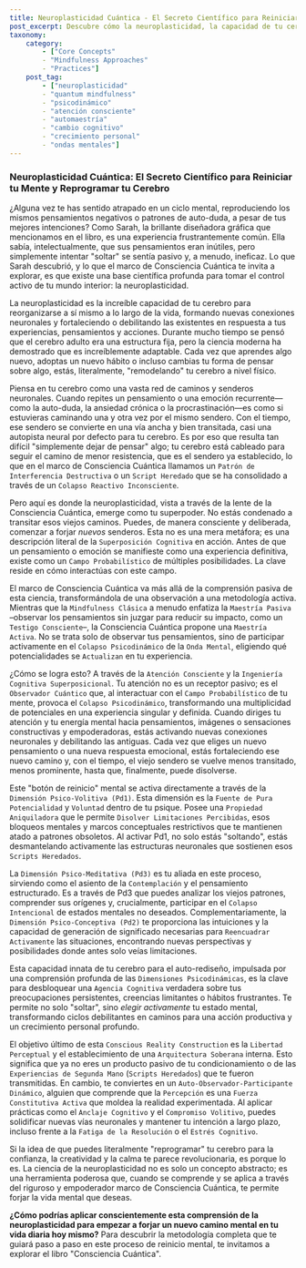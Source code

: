```yaml
---
title: Neuroplasticidad Cuántica - El Secreto Científico para Reiniciar tu Mente y Reprogramar tu Cerebro
post_excerpt: Descubre cómo la neuroplasticidad, la capacidad de tu cerebro para reorganizarse, se convierte en un superpoder con el marco de Consciencia Cuántica. Este enfoque no solo te enseña a observar tus pensamientos, sino a disolver activamente patrones limitantes y construir intencionalmente una realidad mental más empoderadora. Aprende a aplicar la ciencia de la mente para forjar nuevos caminos neuronales y transformar tu experiencia interior.
taxonomy:
    category:
        - ["Core Concepts"
        - "Mindfulness Approaches"
        - "Practices"]
    post_tag:
        - ["neuroplasticidad"
        - "quantum mindfulness"
        - "psicodinámico"
        - "atención consciente"
        - "automaestría"
        - "cambio cognitivo"
        - "crecimiento personal"
        - "ondas mentales"]
---
```

### Neuroplasticidad Cuántica: El Secreto Científico para Reiniciar tu Mente y Reprogramar tu Cerebro

¿Alguna vez te has sentido atrapado en un ciclo mental, reproduciendo los mismos pensamientos negativos o patrones de auto-duda, a pesar de tus mejores intenciones? Como Sarah, la brillante diseñadora gráfica que mencionamos en el libro, es una experiencia frustrantemente común. Ella sabía, intelectualmente, que sus pensamientos eran inútiles, pero simplemente intentar "soltar" se sentía pasivo y, a menudo, ineficaz. Lo que Sarah descubrió, y lo que el marco de Consciencia Cuántica te invita a explorar, es que existe una base científica profunda para tomar el control activo de tu mundo interior: la neuroplasticidad.

La neuroplasticidad es la increíble capacidad de tu cerebro para reorganizarse a sí mismo a lo largo de la vida, formando nuevas conexiones neuronales y fortaleciendo o debilitando las existentes en respuesta a tus experiencias, pensamientos y acciones. Durante mucho tiempo se pensó que el cerebro adulto era una estructura fija, pero la ciencia moderna ha demostrado que es increíblemente adaptable. Cada vez que aprendes algo nuevo, adoptas un nuevo hábito o incluso cambias tu forma de pensar sobre algo, estás, literalmente, "remodelando" tu cerebro a nivel físico.

Piensa en tu cerebro como una vasta red de caminos y senderos neuronales. Cuando repites un pensamiento o una emoción recurrente—como la auto-duda, la ansiedad crónica o la procrastinación—es como si estuvieras caminando una y otra vez por el mismo sendero. Con el tiempo, ese sendero se convierte en una vía ancha y bien transitada, casi una autopista neural por defecto para tu cerebro. Es por eso que resulta tan difícil "simplemente dejar de pensar" algo; tu cerebro está cableado para seguir el camino de menor resistencia, que es el sendero ya establecido, lo que en el marco de Consciencia Cuántica llamamos un `Patrón de Interferencia Destructiva` o un `Script Heredado` que se ha consolidado a través de un `Colapso Reactivo Inconsciente`.

Pero aquí es donde la neuroplasticidad, vista a través de la lente de la Consciencia Cuántica, emerge como tu superpoder. No estás condenado a transitar esos viejos caminos. Puedes, de manera consciente y deliberada, comenzar a forjar *nuevos* senderos. Esta no es una mera metáfora; es una descripción literal de la `Superposición Cognitiva` en acción. Antes de que un pensamiento o emoción se manifieste como una experiencia definitiva, existe como un `Campo Probabilístico` de múltiples posibilidades. La clave reside en cómo interactúas con este campo.

El marco de Consciencia Cuántica va más allá de la comprensión pasiva de esta ciencia, transformándola de una observación a una metodología activa. Mientras que la `Mindfulness Clásica` a menudo enfatiza la `Maestría Pasiva` –observar los pensamientos sin juzgar para reducir su impacto, como un `Testigo Consciente`–, la Consciencia Cuántica propone una `Maestría Activa`. No se trata solo de observar tus pensamientos, sino de participar activamente en el `Colapso Psicodinámico` de la `Onda Mental`, eligiendo qué potencialidades se `Actualizan` en tu experiencia.

¿Cómo se logra esto? A través de la `Atención Consciente` y la `Ingeniería Cognitiva Superposicional`. Tu atención no es un receptor pasivo; es el `Observador Cuántico` que, al interactuar con el `Campo Probabilístico` de tu mente, provoca el `Colapso Psicodinámico`, transformando una multiplicidad de potenciales en una experiencia singular y definida. Cuando diriges tu atención y tu energía mental hacia pensamientos, imágenes o sensaciones constructivas y empoderadoras, estás activando nuevas conexiones neuronales y debilitando las antiguas. Cada vez que eliges un nuevo pensamiento o una nueva respuesta emocional, estás fortaleciendo ese nuevo camino y, con el tiempo, el viejo sendero se vuelve menos transitado, menos prominente, hasta que, finalmente, puede disolverse.

Este "botón de reinicio" mental se activa directamente a través de la `Dimensión Psico-Volitiva (Pd1)`. Esta dimensión es la `Fuente de Pura Potencialidad` y `Voluntad` dentro de tu psique. Posee una `Propiedad Aniquiladora` que le permite `Disolver Limitaciones Percibidas`, esos bloqueos mentales y marcos conceptuales restrictivos que te mantienen atado a patrones obsoletos. Al activar Pd1, no solo estás "soltando", estás desmantelando activamente las estructuras neuronales que sostienen esos `Scripts Heredados`.

La `Dimensión Psico-Meditativa (Pd3)` es tu aliada en este proceso, sirviendo como el asiento de la `Contemplación` y el pensamiento estructurado. Es a través de Pd3 que puedes analizar los viejos patrones, comprender sus orígenes y, crucialmente, participar en el `Colapso Intencional` de estados mentales no deseados. Complementariamente, la `Dimensión Psico-Conceptiva (Pd2)` te proporciona las intuiciones y la capacidad de generación de significado necesarias para `Reencuadrar Activamente` las situaciones, encontrando nuevas perspectivas y posibilidades donde antes solo veías limitaciones.

Esta capacidad innata de tu cerebro para el auto-rediseño, impulsada por una comprensión profunda de las `Dimensiones Psicodinámicas`, es la clave para desbloquear una `Agencia Cognitiva` verdadera sobre tus preocupaciones persistentes, creencias limitantes o hábitos frustrantes. Te permite no solo "soltar", sino *elegir activamente* tu estado mental, transformando ciclos debilitantes en caminos para una acción productiva y un crecimiento personal profundo.

El objetivo último de esta `Conscious Reality Construction` es la `Libertad Perceptual` y el establecimiento de una `Arquitectura Soberana` interna. Esto significa que ya no eres un producto pasivo de tu condicionamiento o de las `Experiencias de Segunda Mano` (`Scripts Heredados`) que te fueron transmitidas. En cambio, te conviertes en un `Auto-Observador-Participante Dinámico`, alguien que comprende que la `Percepción` es una `Fuerza Constitutiva Activa` que moldea la realidad experimentada. Al aplicar prácticas como el `Anclaje Cognitivo` y el `Compromiso Volitivo`, puedes solidificar nuevas vías neuronales y mantener tu intención a largo plazo, incluso frente a la `Fatiga de la Resolución` o el `Estrés Cognitivo`.

Si la idea de que puedes literalmente "reprogramar" tu cerebro para la confianza, la creatividad y la calma te parece revolucionaria, es porque lo es. La ciencia de la neuroplasticidad no es solo un concepto abstracto; es una herramienta poderosa que, cuando se comprende y se aplica a través del riguroso y empoderador marco de Consciencia Cuántica, te permite forjar la vida mental que deseas.

**¿Cómo podrías aplicar conscientemente esta comprensión de la neuroplasticidad para empezar a forjar un nuevo camino mental en tu vida diaria hoy mismo?** Para descubrir la metodología completa que te guiará paso a paso en este proceso de reinicio mental, te invitamos a explorar el libro "Consciencia Cuántica".